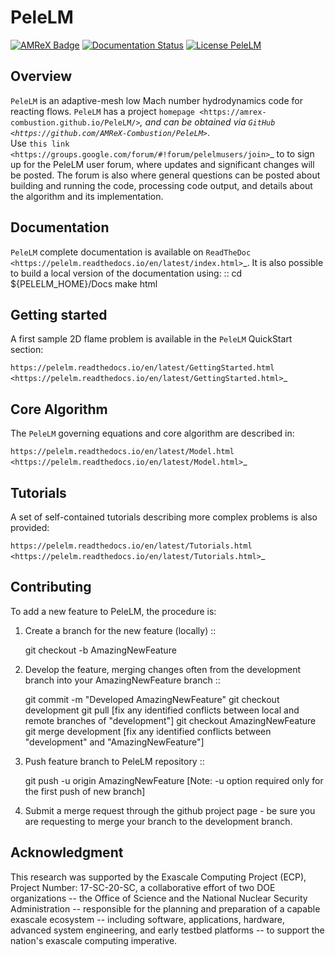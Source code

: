 # PeleLM

[![AMReX Badge](https://amrex-codes.github.io/badges/powered%20by-AMReX-red.svg)](https://amrex-codes.github.io/amrex/)
[![Documentation Status](https://readthedocs.org/projects/pelelm/badge/?version=latest)](https://pelelm.readthedocs.io/en/latest/?badge=latest)
[![License PeleLM](https://img.shields.io/badge/license-BSD--3--Clause--LBNL-blue.svg)](https://spdx.org/licenses/BSD-3-Clause-LBNL.html)

## Overview

`PeleLM` is an adaptive-mesh low Mach number hydrodynamics code for reacting flows.  `PeleLM` has a project
`homepage <https://amrex-combustion.github.io/PeleLM/>`_, and can be obtained via
`GitHub <https://github.com/AMReX-Combustion/PeleLM>`_.  
Use `this link <https://groups.google.com/forum/#!forum/pelelmusers/join>`_ to 
to sign up for the PeleLM user forum, where
updates and significant changes will be posted.  The forum is also where general questions can be posted about
building and running the code, processing code output, and details about the algorithm and its implementation.

## Documentation

`PeleLM` complete documentation is available on `ReadTheDoc <https://pelelm.readthedocs.io/en/latest/index.html>`_.
It is also possible to build a local version of the documentation using: ::
    cd ${PELELM_HOME}/Docs
    make html

Getting started
---------------

A first sample 2D flame problem is available in the `PeleLM` QuickStart section:

`https://pelelm.readthedocs.io/en/latest/GettingStarted.html <https://pelelm.readthedocs.io/en/latest/GettingStarted.html>`_

Core Algorithm
--------------

The `PeleLM` governing equations and core algorithm are described in:

`https://pelelm.readthedocs.io/en/latest/Model.html <https://pelelm.readthedocs.io/en/latest/Model.html>`_

Tutorials
---------

A set of self-contained tutorials describing more complex problems is also provided:

`https://pelelm.readthedocs.io/en/latest/Tutorials.html <https://pelelm.readthedocs.io/en/latest/Tutorials.html>`_

## Contributing

To add a new feature to PeleLM, the procedure is:

1. Create a branch for the new feature (locally) ::

    git checkout -b AmazingNewFeature

2. Develop the feature, merging changes often from the development branch into your AmazingNewFeature branch ::
   
    git commit -m "Developed AmazingNewFeature"
    git checkout development
    git pull                     [fix any identified conflicts between local and remote branches of "development"]
    git checkout AmazingNewFeature
    git merge development        [fix any identified conflicts between "development" and "AmazingNewFeature"]

3. Push feature branch to PeleLM repository ::

    git push -u origin AmazingNewFeature [Note: -u option required only for the first push of new branch]

4. Submit a merge request through the github project page - be sure you are requesting to merge your branch to the development branch.

## Acknowledgment

This research was supported by the Exascale Computing Project (ECP), Project
Number: 17-SC-20-SC, a collaborative effort of two DOE organizations -- the
Office of Science and the National Nuclear Security Administration --
responsible for the planning and preparation of a capable exascale ecosystem --
including software, applications, hardware, advanced system engineering, and
early testbed platforms -- to support the nation's exascale computing
imperative.
